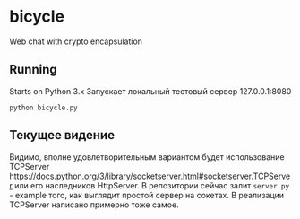 # bicycle
Web chat with crypto encapsulation

## Running
Starts on Python 3.x
Запускает локальный тестовый сервер 127.0.0.1:8080
```
python bicycle.py
```

## Текущее видение
Видимо, вполне удовлетворительным вариантом будет использование TCPServer 
https://docs.python.org/3/library/socketserver.html#socketserver.TCPServer
или его наследников HttpServer.
В репозитории сейчас залит `server.py` - example того, как выглядит простой сервер на сокетах. В реализации TCPServer написано примерно тоже самое.
